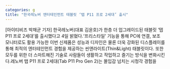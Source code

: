 ```yaml
---
categories: g
title: "한국레노버 엔터테인먼트 태블릿 ‘탭 P11 프로 2세대’ 출시"
---
```

[아이티비즈 박채균 기자] 한국레노버(대표 김윤호)가 한층 더 업그레이드된 태블릿 ‘탭 P11 프로 2세대’를 출시했다고 4일 밝혔다.‘프리스타일’ 기능을 통해 PC에 연결, 보조 모니터로도 활용 가능한 이번 신제품은 성능과 디자인은 물론 더욱 강화된 디스플레이를 통해 최적의 엔터테인먼트 경험을 제공하는 씬앤라이트(Thin&Light) 태블릿이다. 또한 모두를 위한 더 스마트해진 기술로 사람들이 생활하고 작업하고 즐기는 방식을 변화시킨다.레노버 탭 P11 프로 2세대(Tab P11 Pro Gen 2)는 몰입감 넘치는 시청각 경험을